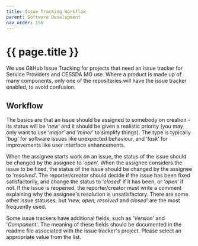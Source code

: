 ```yaml
---
title: Issue Tracking Workflow
parent: Software Development
nav_order: 150
---
```


# {{ page.title }}

We use GitHub Issue Tracking for projects that need an issue tracker for Service Providers and CESSDA MO use.
Where a product is made up of many components, only one of the repositories will have the issue tracker enabled, to avoid confusion.

## Workflow

The basics are that an issue should be assigned to somebody on creation - its status will be ‘*new*’
and it should be given a realistic priority (you may only want to use ‘*major*’ and ‘*minor*’ to simplify things).
The type is typically '*bug*' for software issues like unexpected behaviour,
and ‘*task*’ for improvements like user interface enhancements.

When the assignee starts work on an issue, the status of the issue should be changed by the assignee to ‘*open*’.
When the assignee considers the issue to be fixed, the status of the issue should be changed by the assignee to ‘*resolved*’.
The reporter/creator should decide if the issue has been fixed satisfactorily,
and change the status to ‘*closed*’ if it has been, or ‘*open*’ if not. If the issue is reopened,
the reporter/creator must write a comment explaining why the assignee's resolution is unsatisfactory.
There are some other issue statuses, but ‘*new, open, resolved* and *closed*’ are the most frequently used.

Some issue trackers have additional fields, such as '*Version*' and '*Component*'.
The meaning of these fields should be documented in the readme file associated with the issue tracker's project.
Please select an appropriate value from the list.
